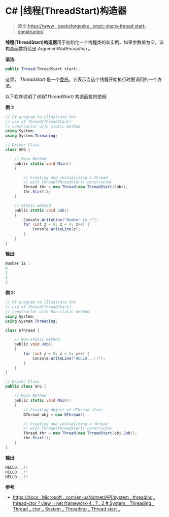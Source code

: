 # C# |线程(ThreadStart)构造器

> 原文:[https://www . geeksforgeeks . org/c-sharp-thread start-constructor/](https://www.geeksforgeeks.org/c-sharp-threadthreadstart-constructor/)

**线程(ThreadStart)构造器**用于初始化一个线程类的新实例。如果参数值为空，该构造函数将给出 *ArgumentNullException* 。

**语法:**

```cs
public Thread(ThreadStart start);
```

这里， *ThreadStart* 是一个[委托](https://www.geeksforgeeks.org/c-delegates/)，它表示当这个线程开始执行时要调用的一个方法。

以下程序说明了*线程(ThreadStart)* 构造函数的使用:

**例 1:**

```cs
// C# program to illustrate the
// use of Thread(ThreadStart) 
// constructor with static method
using System;
using System.Threading;

// Driver Class
class GFG {

    // Main Method
    public static void Main()
    {

        // Creating and initializing a thread
        // with Thread(ThreadStart) constructor
        Thread thr = new Thread(new ThreadStart(Job));
        thr.Start();
    }

    // Static method
    public static void Job()
    {
        Console.WriteLine("Number is :");
        for (int z = 0; z < 4; z++) {
            Console.WriteLine(z);
        }
    }
}
```

**输出:**

```cs
Number is :
0
1
2
3

```

**例 2:**

```cs
// C# program to illustrate the
// use of Thread(ThreadStart) 
// constructor with Non-static method
using System;
using System.Threading;

class GThread {

    // Non-static method
    public void Job()
    {
        for (int z = 0; z < 3; z++) {
            Console.WriteLine("HELLO...!!");
        }
    }
}

// Driver Class
public class GFG {

    // Main Method
    public static void Main()
    {
        // Creating object of GThread class
        GThread obj = new GThread();

        // Creating and initializing a thread
        // with Thread(ThreadStart) constructor
        Thread thr = new Thread(new ThreadStart(obj.Job));
        thr.Start();
    }
}
```

**输出:**

```cs
HELLO...!!
HELLO...!!
HELLO...!!

```

**参考:**

*   [https://docs . Microsoft . com/en-us/dotnet/API/system . threading . thread-ctor？view = net framework-4 . 7 . 2 # System _ Threading _ Thread _ ctor _ System _ Threading _ Thread start _](https://docs.microsoft.com/en-us/dotnet/api/system.threading.thread.-ctor?view=netframework-4.7.2#System_Threading_Thread__ctor_System_Threading_ThreadStart_)